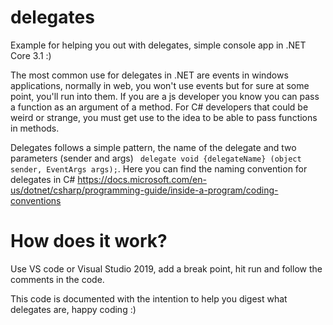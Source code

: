 # delegates
Example for helping you out with delegates, simple console app in .NET Core 3.1 :)

The most common use for delegates in .NET are events in windows applications, normally in web, you won't use events but for sure at some point, you'll run into them.
If you are a js developer you know you can pass a function as an argument of a method. For C# developers that could be weird or strange, you must get use to the idea 
to be able to pass functions in methods.

Delegates follows a simple pattern, the name of the delegate and two parameters (sender and args) <code> delegate void {delegateName} (object sender, EventArgs args);</code>. 
Here you can find the naming convention for delegates in C# https://docs.microsoft.com/en-us/dotnet/csharp/programming-guide/inside-a-program/coding-conventions

# How does it work?

Use VS code or Visual Studio 2019, add a break point, hit run and follow the comments in the code.

This code is documented with the intention to help you digest what delegates are, happy coding :)
